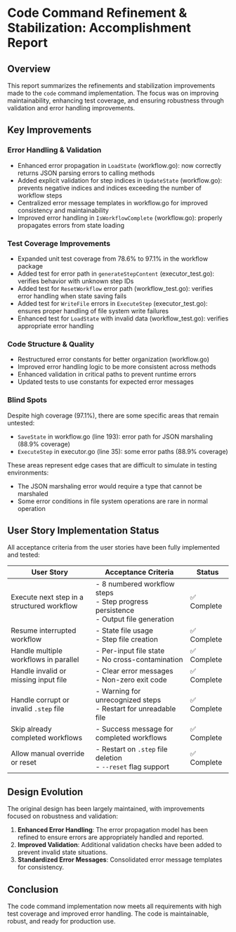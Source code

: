 # Code Command Refinement & Stabilization: Accomplishment Report

## Overview
This report summarizes the refinements and stabilization improvements made to the `code` command implementation. The focus was on improving maintainability, enhancing test coverage, and ensuring robustness through validation and error handling improvements.

## Key Improvements

### Error Handling & Validation

- Enhanced error propagation in `LoadState` (workflow.go): now correctly returns JSON parsing errors to calling methods
- Added explicit validation for step indices in `UpdateState` (workflow.go): prevents negative indices and indices exceeding the number of workflow steps
- Centralized error message templates in workflow.go for improved consistency and maintainability
- Improved error handling in `IsWorkflowComplete` (workflow.go): properly propagates errors from state loading

### Test Coverage Improvements

- Expanded unit test coverage from 78.6% to 97.1% in the workflow package
- Added test for error path in `generateStepContent` (executor_test.go): verifies behavior with unknown step IDs
- Added test for `ResetWorkflow` error path (workflow_test.go): verifies error handling when state saving fails
- Added test for `WriteFile` errors in `ExecuteStep` (executor_test.go): ensures proper handling of file system write failures
- Enhanced test for `LoadState` with invalid data (workflow_test.go): verifies appropriate error handling

### Code Structure & Quality

- Restructured error constants for better organization (workflow.go)
- Improved error handling logic to be more consistent across methods
- Enhanced validation in critical paths to prevent runtime errors
- Updated tests to use constants for expected error messages

### Blind Spots

Despite high coverage (97.1%), there are some specific areas that remain untested:
- `SaveState` in workflow.go (line 193): error path for JSON marshaling (88.9% coverage)
- `ExecuteStep` in executor.go (line 35): some error paths (88.9% coverage)

These areas represent edge cases that are difficult to simulate in testing environments:
- The JSON marshaling error would require a type that cannot be marshaled
- Some error conditions in file system operations are rare in normal operation

## User Story Implementation Status

All acceptance criteria from the user stories have been fully implemented and tested:

| User Story | Acceptance Criteria | Status |
|------------|---------------------|--------|
| Execute next step in a structured workflow | - 8 numbered workflow steps<br>- Step progress persistence<br>- Output file generation | ✅ Complete |
| Resume interrupted workflow | - State file usage<br>- Step file creation | ✅ Complete |
| Handle multiple workflows in parallel | - Per-input file state<br>- No cross-contamination | ✅ Complete |
| Handle invalid or missing input file | - Clear error messages<br>- Non-zero exit code | ✅ Complete |
| Handle corrupt or invalid `.step` file | - Warning for unrecognized steps<br>- Restart for unreadable file | ✅ Complete |
| Skip already completed workflows | - Success message for completed workflows | ✅ Complete |
| Allow manual override or reset | - Restart on `.step` file deletion<br>- `--reset` flag support | ✅ Complete |

## Design Evolution

The original design has been largely maintained, with improvements focused on robustness and validation:

1. **Enhanced Error Handling**: The error propagation model has been refined to ensure errors are appropriately handled and reported.
2. **Improved Validation**: Additional validation checks have been added to prevent invalid state situations.
3. **Standardized Error Messages**: Consolidated error message templates for consistency.

## Conclusion

The code command implementation now meets all requirements with high test coverage and improved error handling. The code is maintainable, robust, and ready for production use. 